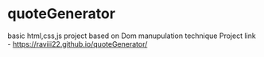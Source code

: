 # quoteGenerator
basic html,css,js project based on Dom manupulation technique
Project link - https://raviii22.github.io/quoteGenerator/
